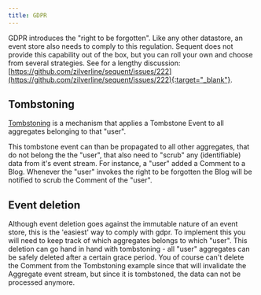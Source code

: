 ```yaml
---
title: GDPR
---
```


GDPR introduces the "right to be forgotten". Like any other datastore, an event store also needs to comply
to this regulation. Sequent does not provide this capability out of the box, but you can roll your own and choose
from several strategies. See for a lengthy discussion: [https://github.com/zilverline/sequent/issues/222](https://github.com/zilverline/sequent/issues/222){:target="_blank"}.

## Tombstoning

[Tombstoning](https://carnage.github.io/2018/10/events-are-forever) is a mechanism that applies a Tombstone Event to all aggregates belonging to that "user".

This tombstone event can than be propagated to all other aggregates, that do not belong the the "user", that also
need to "scrub" any (identifiable) data from it's event stream. For instance, a "user" added a Comment to a Blog.
Whenever the "user" invokes the right to be forgotten the Blog will be notified to scrub the Comment of the "user".

## Event deletion

Although event deletion goes against the immutable nature of an event store, this is the 'easiest' way
to comply with gdpr. To implement this you will need to keep track of which aggregates belongs to which "user".
This deletion can go hand in hand with tombstoning - all "user" aggregates can be safely deleted after a certain
grace period. You of course can't delete the Comment from the Tombstoning example since that will invalidate the Aggregate
event stream, but since it is tombstoned, the data can not be processed anymore.

